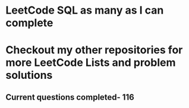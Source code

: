 <h1>LeetCode SQL as many as I can complete</h1>
<h1> Checkout my other repositories for more LeetCode Lists and problem solutions</h1>

<h2>Current questions completed- 116</h2>

